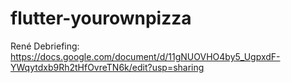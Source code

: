 # flutter-yourownpizza

René Debriefing: https://docs.google.com/document/d/11gNUOVHO4by5_UgpxdF-YWqytdxb9Rh2tHfOvreTN6k/edit?usp=sharing

